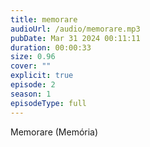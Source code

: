 ```yaml
---
title: memorare
audioUrl: /audio/memorare.mp3
pubDate: Mar 31 2024 00:11:11
duration: 00:00:33
size: 0.96
cover: ""
explicit: true
episode: 2
season: 1
episodeType: full
---
```

Memorare (Memória)